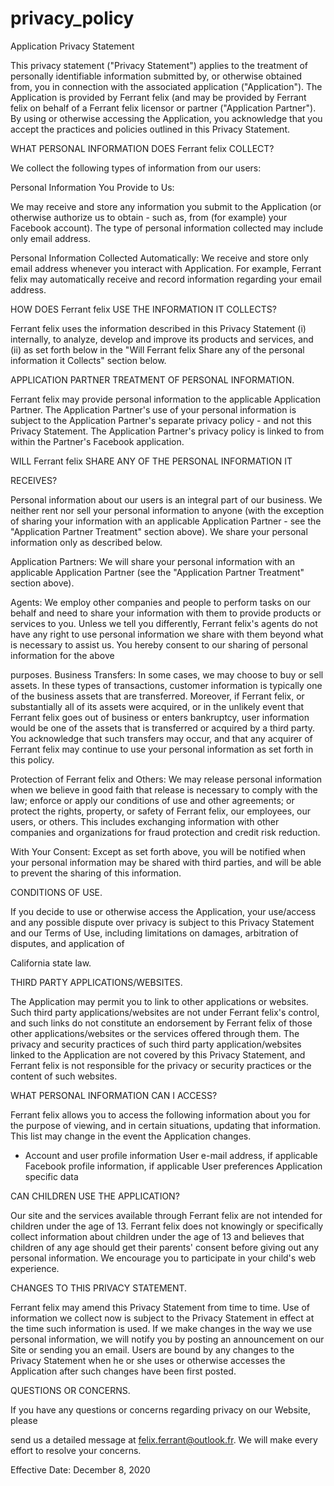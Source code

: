 # privacy_policy

Application Privacy Statement

This privacy statement ("Privacy Statement") applies to the treatment of personally
identifiable information submitted by, or otherwise obtained from, you in
connection with the associated application ("Application"). The Application is
provided by Ferrant felix (and may be provided by Ferrant felix on
behalf of a Ferrant felix licensor or partner ("Application Partner"). By using
or otherwise accessing the Application, you acknowledge that you accept the
practices and policies outlined in this Privacy Statement.

WHAT PERSONAL INFORMATION DOES Ferrant felix COLLECT?

We collect the following types of information from our users:

Personal Information You Provide to Us:

We may receive and store any information you submit to the Application (or
otherwise authorize us to obtain - such as, from (for example) your Facebook
account). The type of personal information collected may include only
email address.

Personal Information Collected Automatically:
We receive and store only email address whenever you
interact with Application. For example, Ferrant felix may automatically
receive and record information regarding your email address.

HOW DOES Ferrant felix USE THE INFORMATION IT COLLECTS?

Ferrant felix uses the information described in this Privacy Statement (i)
internally, to analyze, develop and improve its products and services, and (ii) as set
forth below in the "Will Ferrant felix Share any of the personal information
it Collects" section below.

APPLICATION PARTNER TREATMENT OF PERSONAL INFORMATION.

Ferrant felix may provide personal information to the applicable Application
Partner. The Application Partner's use of your personal information is subject to the
Application Partner's separate privacy policy - and not this Privacy Statement. The
Application Partner's privacy policy is linked to from within the Partner's Facebook
application.

WILL Ferrant felix SHARE ANY OF THE PERSONAL INFORMATION IT

RECEIVES?

Personal information about our users is an integral part of our business. We neither
rent nor sell your personal  information to anyone (with the exception of sharing
your information with an applicable Application Partner - see the "Application
Partner Treatment" section above). We share your personal information only as
described below.

Application Partners: We will share your personal information with an applicable
Application Partner (see the "Application Partner Treatment" section above).

Agents: We employ other companies and people to perform tasks on our behalf
and need to share your information with them to provide products or services to
you. Unless we tell you differently, Ferrant felix's agents do not have any
right to use personal information we share with them beyond what is necessary to
assist us. You hereby consent to our sharing of personal information for the above

purposes. Business Transfers: In some cases, we may choose to buy or sell assets.
In these types of transactions, customer information is typically one of the business
assets that are transferred. Moreover, if Ferrant felix, or substantially all of
its assets were acquired, or in the unlikely event that Ferrant felix goes out
of business or enters bankruptcy, user information would be one of the assets that
is transferred or acquired by a third party. You acknowledge that such transfers may
occur, and that any acquirer of Ferrant felix may continue to use your
personal information as set forth in this policy.

Protection of Ferrant felix and Others: We may release personal  information
when we believe in good faith that release is necessary to comply with the law;
enforce or apply our conditions of use and other agreements; or protect the rights,
property, or safety of Ferrant felix, our employees, our users, or others. This
includes exchanging information with other companies and organizations for fraud
protection and credit risk reduction.

With Your Consent: Except as set forth above, you will be notified when your
personal information may be shared with third parties, and will be able to prevent
the sharing of this information.

CONDITIONS OF USE.

If you decide to use or otherwise access the Application, your use/access and any
possible dispute over privacy is subject to this Privacy Statement and our Terms of
Use, including limitations on damages, arbitration of disputes, and application of

California state law.

THIRD PARTY APPLICATIONS/WEBSITES.

The Application may permit you to link to other applications or websites. Such third
party applications/websites are not under Ferrant felix's control, and such
links do not constitute an endorsement by Ferrant felix of those other
applications/websites or the services offered through them. The privacy and
security practices of such third party application/websites linked to the Application
are not covered by this Privacy Statement, and Ferrant felix is not
responsible for the privacy or security practices or the content of such websites.

WHAT PERSONAL INFORMATION CAN I ACCESS?

Ferrant felix allows you to access the following information about you for
the purpose of viewing, and in certain situations, updating that information. This list
may change in the event the Application changes.

- Account and user profile information
User e-mail address, if applicable
Facebook profile information, if applicable
User preferences
Application specific data

CAN CHILDREN USE THE APPLICATION?

Our site and the services available through Ferrant felix are not intended for
children under the age of 13. Ferrant felix does not knowingly or specifically
collect information about children under the age of 13 and believes that children of
any age should get their parents' consent before giving out any personal
information. We encourage you to participate in your child's web experience.

CHANGES TO THIS PRIVACY STATEMENT.

Ferrant felix may amend this Privacy Statement from time to time. Use of
information we collect now is subject to the Privacy Statement in effect at the time
such information is used. If we make changes in the way we use personal
information, we will notify you by posting an announcement on our Site or sending
you an email. Users are bound by any changes to the Privacy Statement when he or
she uses or otherwise accesses the Application after such changes have been first
posted.

QUESTIONS OR CONCERNS.

If you have any questions or concerns regarding privacy on our Website, please

send us a detailed message at felix.ferrant@outlook.fr. We will make every effort to
resolve your concerns.

Effective Date: December 8, 2020

